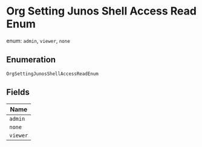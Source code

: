 
# Org Setting Junos Shell Access Read Enum

enum: `admin`, `viewer`, `none`

## Enumeration

`OrgSettingJunosShellAccessReadEnum`

## Fields

| Name |
|  --- |
| `admin` |
| `none` |
| `viewer` |

